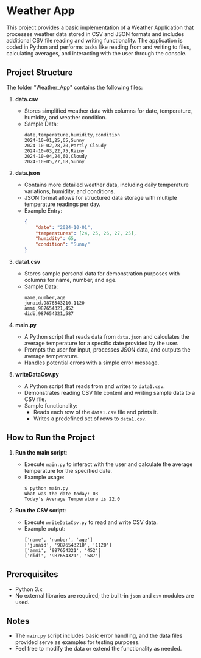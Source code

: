 # Weather App

This project provides a basic implementation of a Weather Application that processes weather data stored in CSV and JSON formats and includes additional CSV file reading and writing functionality. The application is coded in Python and performs tasks like reading from and writing to files, calculating averages, and interacting with the user through the console.

## Project Structure
The folder "Weather_App" contains the following files:

1. **data.csv**
   - Stores simplified weather data with columns for date, temperature, humidity, and weather condition.
   - Sample Data:
     ```
     date,temperature,humidity,condition
     2024-10-01,25,65,Sunny
     2024-10-02,28,70,Partly Cloudy
     2024-10-03,22,75,Rainy
     2024-10-04,24,60,Cloudy
     2024-10-05,27,68,Sunny
     ```

2. **data.json**
   - Contains more detailed weather data, including daily temperature variations, humidity, and conditions.
   - JSON format allows for structured data storage with multiple temperature readings per day.
   - Example Entry:
     ```json
     {
         "date": "2024-10-01",
         "temperatures": [24, 25, 26, 27, 25],
         "humidity": 65,
         "condition": "Sunny"
     }
     ```

3. **data1.csv**
   - Stores sample personal data for demonstration purposes with columns for name, number, and age.
   - Sample Data:
     ```
     name,number,age
     junaid,9876543210,1120
     ammi,987654321,452
     didi,987654321,587
     ```

4. **main.py**
   - A Python script that reads data from `data.json` and calculates the average temperature for a specific date provided by the user.
   - Prompts the user for input, processes JSON data, and outputs the average temperature.
   - Handles potential errors with a simple error message.

5. **writeDataCsv.py**
   - A Python script that reads from and writes to `data1.csv`.
   - Demonstrates reading CSV file content and writing sample data to a CSV file.
   - Sample functionality:
     - Reads each row of the `data1.csv` file and prints it.
     - Writes a predefined set of rows to `data1.csv`.

## How to Run the Project
1. **Run the main script**:
   - Execute `main.py` to interact with the user and calculate the average temperature for the specified date.
   - Example usage:
     ```
     $ python main.py
     What was the date today: 03
     Today's Average Temperature is 22.0
     ```
   
2. **Run the CSV script**:
   - Execute `writeDataCsv.py` to read and write CSV data.
   - Example output:
     ```
     ['name', 'number', 'age']
     ['junaid', '9876543210', '1120']
     ['ammi', '987654321', '452']
     ['didi', '987654321', '587']
     ```

## Prerequisites
- Python 3.x
- No external libraries are required; the built-in `json` and `csv` modules are used.

## Notes
- The `main.py` script includes basic error handling, and the data files provided serve as examples for testing purposes.
- Feel free to modify the data or extend the functionality as needed.

